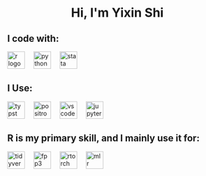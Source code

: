 <h1 align="center">Hi, I'm Yixin Shi</h1>

<h2 align="left">I code with:</h2>


<div align="left">
  <img src="https://cdn.jsdelivr.net/gh/devicons/devicon/icons/r/r-original.svg" height="40" alt="r logo"  />
  <img width="12" />
  <img src="https://cdn.jsdelivr.net/gh/devicons/devicon/icons/python/python-original.svg" height="40" alt="python logo"  />
  <img width="12" />
  <img src="https://www.svgrepo.com/show/374098/stata.svg" height="40" alt="stata logo"  />
</div>

<h2 align="left">I Use:</h2>

<div>
  <img src="https://styles.redditmedia.com/t5_83esp8/styles/communityIcon_eytolmfg1gra1.png" height="40" alt="typst logo"  />
  <img width="12" />
  <img src="https://raw.githubusercontent.com/posit-dev/positron/main/positron-product-icons/positron.png" height="40" alt="positron logo"  />
  <img width="12" />
  <img src="https://cdn.jsdelivr.net/gh/devicons/devicon/icons/vscode/vscode-original.svg" height="40" alt="vscode logo"  />
  <img width="12" />
  <img src="https://cdn.simpleicons.org/jupyter/F37626" height="40" alt="jupyter logo"  /> 
</div>

<h2 align="left">R is my primary skill, and I mainly use it for:</h2>

<div align="left">
  <img src="https://upload.wikimedia.org/wikipedia/commons/6/62/Tidyverse_hex_logo.svg" height ="40" alt="tidyverse logo"  />
  <img width="12" />
  <img src="https://pkg.robjhyndman.com/fpp3/logo.png" height ="40" alt="fpp3 logo"  />  
  <img width="12" />
  <img src="https://torch.mlverse.org/css/images/hex/torch.png" height ="40" alt="rtorch logo"  />  
  <img width="12" />
  <img src="https://mlr3.mlr-org.com/logo.svg" height ="40" alt="mlr logo"  />  
  <img width="12" />
</div>

